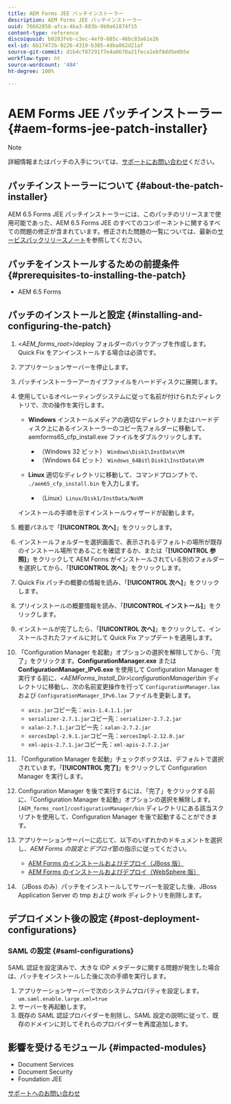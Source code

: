 ```yaml
---
title: AEM Forms JEE パッチインストーラー
description: AEM Forms JEE パッチインストーラー
uuid: 76662858-afca-4ba3-883b-9b9a61874f15
content-type: reference
discoiquuid: b0283feb-c3ec-4ef0-885c-46bc83a61e26
exl-id: 6b17472b-9226-4319-b305-4dba862d21af
source-git-commit: d1b4cf87291f7e4a0670a21feca1ebf8dd5e0b5e
workflow-type: ht
source-wordcount: '484'
ht-degree: 100%

---
```


# AEM Forms JEE パッチインストーラー {#aem-forms-jee-patch-installer}

>[!NOTE]
>
>詳細情報またはパッチの入手については、[サポートにお問い合わせ](https://www.adobe.com/account/sign-in.supportportal.html)ください。

## パッチインストーラーについて {#about-the-patch-installer}

AEM 6.5 Forms JEE パッチインストーラーには、このパッチのリリースまで使用可能であった、AEM 6.5 Forms JEE のすべてのコンポーネントに関するすべての問題の修正が含まれています。修正された問題の一覧については、最新の[サービスパックリリースノート](release-notes.md)を参照してください。

## パッチをインストールするための前提条件 {#prerequisites-to-installing-the-patch}

* AEM 6.5 Forms

## パッチのインストールと設定 {#installing-and-configuring-the-patch}

1. &lt;*AEM_forms_root*>/deploy フォルダーのバックアップを作成します。Quick Fix をアンインストールする場合は必須です。
1. アプリケーションサーバーを停止します。
1. パッチインストーラーアーカイブファイルをハードディスクに展開します。
1. 使用しているオペレーティングシステムに従って名前が付けられたディレクトリで、次の操作を実行します。

   * **Windows**
インストールメディアの適切なディレクトリまたはハードディスク上にあるインストーラーのコピー先フォルダーに移動して、aemforms65_cfp_install.exe ファイルをダブルクリックします。

      * （Windows 32 ビット） `Windows\Disk1\InstData\VM`
      * （Windows 64 ビット） `Windows_64Bit`\ `Disk1\InstData\VM`
   * **Linux**
適切なディレクトリに移動して、コマンドプロンプトで、 
`./aem65_cfp_install.bin` を入力します。

      * （Linux）`Linux/Disk1/InstData/NoVM`

   インストールの手順を示すインストールウィザードが起動します。

1. 概要パネルで「**[!UICONTROL 次へ]**」をクリックします。
1. インストールフォルダーを選択画面で、表示されるデフォルトの場所が既存のインストール場所であることを確認するか、または「**[!UICONTROL 参照]**」をクリックして AEM Forms がインストールされている別のフォルダーを選択してから、「**[!UICONTROL 次へ]**」をクリックします。
1. Quick Fix パッチの概要の情報を読み、「**[!UICONTROL 次へ]**」をクリックします。
1. プリインストールの概要情報を読み、「**[!UICONTROL インストール]**」をクリックします。
1. インストールが完了したら、「**[!UICONTROL 次へ]**」をクリックして、インストールされたファイルに対して Quick Fix アップデートを適用します。

1. 「Configuration Manager を起動」オプションの選択を解除してから、「完了」をクリックます。**ConfigurationManager.exe** または **ConfigurationManager_IPv6.exe** を使用して Configuration Manager を実行する前に、*&lt;AEMForms_Install_Dir>\configurationManager\bin* ディレクトリに移動し、次の名前変更操作を行って `ConfigurationManager.lax` および `ConfigurationManager_IPv6.lax` ファイルを更新します。

   * `axis.jar`コピー先：`axis-1.4.1.1.jar`
   * `serializer-2.7.1.jar`コピー先：`serializer-2.7.2.jar`
   * `xalan-2.7.1.jar`コピー先：`xalan-2.7.2.jar`
   * `xercesImpl-2.9.1.jar`コピー先：`xercesImpl-2.12.0.jar`
   * `xml-apis-2.7.1.jar`コピー先：`xml-apis-2.7.2.jar`

1. 「Configuration Manager を起動」チェックボックスは、デフォルトで選択されています。「**[!UICONTROL 完了]**」をクリックして Configuration Manager を実行します。

1. Configuration Manager を後で実行するには、「完了」をクリックする前に、「Configuration Manager を起動」オプションの選択を解除します。`[AEM_forms_root]/configurationManager/bin` ディレクトリにある該当スクリプトを使用して、Configuration Manager を後で起動することができます。

1. アプリケーションサーバーに応じて、以下のいずれかのドキュメントを選択し、*AEM Forms の設定とデプロイ*&#x200B;節の指示に従ってください。

   * [AEM Forms のインストールおよびデプロイ（JBoss 版）](http://www.adobe.com/go/learn_aemforms_installJBoss_65_jp)
   * [AEM Forms のインストールおよびデプロイ（WebSphere 版）](http://www.adobe.com/go/learn_aemforms_installWebSphere_65_jp)

1. （JBoss のみ）パッチをインストールしてサーバーを設定した後、JBoss Application Server の tmp および work ディレクトリを削除します。

## デプロイメント後の設定 {#post-deployment-configurations}

### SAML の設定 {#saml-configurations}

SAML 認証を設定済みで、大きな IDP メタデータに関する問題が発生した場合は、パッチをインストールした後に次の手順を実行します。

1. アプリケーションサーバーで次のシステムプロパティを設定します。\
   `um.saml.enable.large.xml=true`
1. サーバーを再起動します。
1. 既存の SAML 認証プロバイダーを削除し、SAML 設定の説明に従って、既存のドメインに対してそれらのプロバイダーを再度追加します。

## 影響を受けるモジュール {#impacted-modules}

* Document Services
* Document Security
* Foundation JEE

[サポートへのお問い合わせ](https://www.adobe.com/account/sign-in.supportportal.html)
